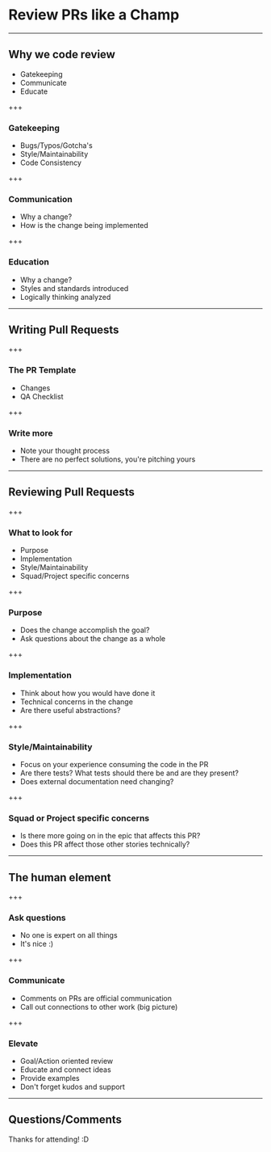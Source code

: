 # Review PRs like a Champ

---
## Why we code review

- Gatekeeping
- Communicate
- Educate

+++
### Gatekeeping

- Bugs/Typos/Gotcha's
- Style/Maintainability
- Code Consistency

+++
### Communication

- Why a change?
- How is the change being implemented

+++
### Education

- Why a change?
- Styles and standards introduced
- Logically thinking analyzed


---
## Writing Pull Requests

+++
### The PR Template

- Changes
- QA Checklist

+++
### Write more

- Note your thought process
- There are no perfect solutions, you're pitching yours

---
## Reviewing Pull Requests

+++
### What to look for

- Purpose
- Implementation
- Style/Maintainability
- Squad/Project specific concerns

+++
### Purpose

- Does the change accomplish the goal?
- Ask questions about the change as a whole

+++
### Implementation

- Think about how you would have done it
- Technical concerns in the change
- Are there useful abstractions?

+++
### Style/Maintainability

- Focus on your experience consuming the code in the PR
- Are there tests?  What tests should there be and are they present?
- Does external documentation need changing?

+++
### Squad or Project specific concerns

- Is there more going on in the epic that affects this PR?
- Does this PR affect those other stories technically?


---
## The human element

+++
### Ask questions

- No one is expert on all things
- It's nice :)

+++
### Communicate

- Comments on PRs are official communication
- Call out connections to other work (big picture)

+++
### Elevate

- Goal/Action oriented review
- Educate and connect ideas
- Provide examples
- Don't forget kudos and support

---
## Questions/Comments

Thanks for attending! :D
